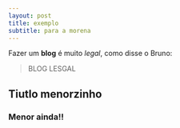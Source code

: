 ```yaml
---
layout: post
title: exemplo
subtitle: para a morena
---
```


Fazer um **blog** é muito _legal_, como disse o Bruno:

> BLOG LESGAL

## Tiutlo menorzinho

### Menor ainda!!

